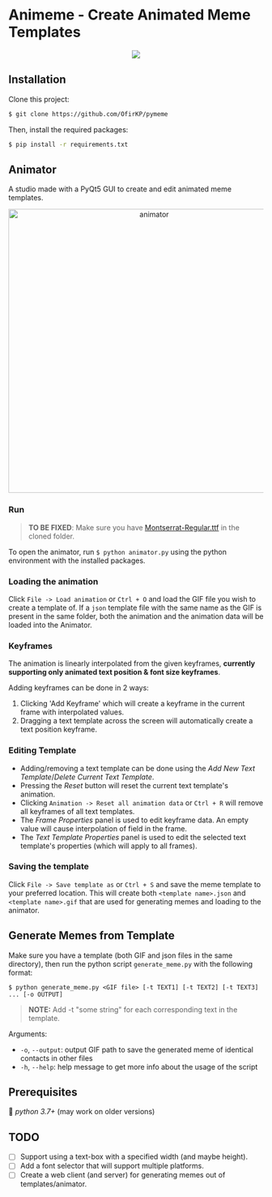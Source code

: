 # Animeme - Create Animated Meme Templates


<p align="center">
  <img src="https://user-images.githubusercontent.com/11351634/76687768-bdadc700-662f-11ea-9afc-b2ae6cae2257.gif">
</p>

## Installation
Clone this project:
```bash
$ git clone https://github.com/OfirKP/pymeme
```
Then, install the required packages:
```bash
$ pip install -r requirements.txt
```

## Animator
A studio made with a PyQt5 GUI to create and edit animated meme templates.
<p align="center">
  <img src="https://user-images.githubusercontent.com/11351634/76688005-96f09000-6631-11ea-94d4-19b93b5d4698.png" width=560 alt="animator">
</p>

### Run 
> **TO BE FIXED**: Make sure you have [Montserrat-Regular.ttf](https://github.com/google/fonts/commits/master/ofl/montserrat/Montserrat-Regular.ttf) in the cloned folder.

To open the animator, run `$ python animator.py` using the python environment with the installed packages.

### Loading the animation
Click `File -> Load animation` or `Ctrl + O` and load the GIF file you wish to create a template of.
If a `json` template file with the same name as the GIF is present in the same folder, both the animation and the animation data will be loaded into the Animator.

### Keyframes
The animation is linearly interpolated from the given keyframes, **currently supporting only animated text position & font size keyframes**.

Adding keyframes can be done in 2 ways:
1. Clicking 'Add Keyframe' which will create a keyframe in the current frame with interpolated values.
2. Dragging a text template across the screen will automatically create a text position keyframe.

### Editing Template
- Adding/removing a text template can be done using the _Add New Text Template_/_Delete Current Text Template_.
- Pressing the _Reset_ button will reset the current text template's animation.
- Clicking `Animation -> Reset all animation data` or `Ctrl + R` will remove all keyframes of all text templates.
- The _Frame Properties_ panel is used to edit keyframe data. An empty value will cause interpolation of field in the frame.
- The _Text Template Properties_ panel is used to edit the selected text template's properties (which will apply to all frames).

### Saving the template
Click `File -> Save template as` or `Ctrl + S` and save the meme template to your preferred location.
This will create both `<template name>.json` and `<template name>.gif` that are used for generating memes and loading to the animator.

## Generate Memes from Template
Make sure you have a template (both GIF and json files in the same directory), then run the python script `generate_meme.py` with the following format:
```
$ python generate_meme.py <GIF file> [-t TEXT1] [-t TEXT2] [-t TEXT3] ... [-o OUTPUT] 
```

> **NOTE:** Add -t "some string" for each corresponding text in the template.

Arguments:
- `-o`, `--output`: output GIF path to save the generated meme 
 of identical contacts in other files
- `-h`, `--help`: help message to get more info about the usage of the script

## Prerequisites
:snake: _python 3.7+_ (may work on older versions)

## TODO
- [ ] Support using a text-box with a specified width (and maybe height).
- [ ] Add a font selector that will support multiple platforms.
- [ ] Create a web client (and server) for generating memes out of templates/animator.
